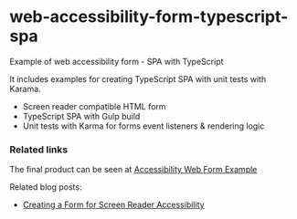 # web-accessibility-form-typescript-spa

Example of web accessibility form - SPA with TypeScript

It includes examples for creating TypeScript SPA with unit tests with Karama.

- Screen reader compatible HTML form
- TypeScript SPA with Gulp build
- Unit tests with Karma for forms event listeners & rendering logic

### Related links

The final product can be seen at [Accessibility Web Form Example](https://mydatahack.github.io/accessibility-form/)

Related blog posts:

- [Creating a Form for Screen Reader Accessibility](https://www.mydatahack.com/creating-a-form-for-screen-reader-accessibility/)
